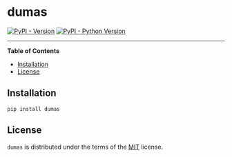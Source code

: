 # dumas

[![PyPI - Version](https://img.shields.io/pypi/v/dumas.svg)](https://pypi.org/project/dumas)
[![PyPI - Python Version](https://img.shields.io/pypi/pyversions/dumas.svg)](https://pypi.org/project/dumas)

-----

**Table of Contents**

- [Installation](#installation)
- [License](#license)

## Installation

```console
pip install dumas
```

## License

`dumas` is distributed under the terms of the [MIT](https://spdx.org/licenses/MIT.html) license.

